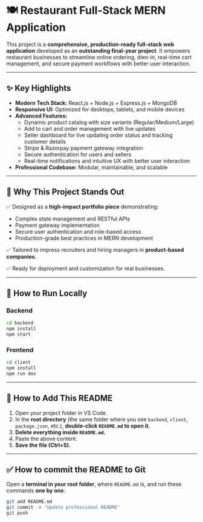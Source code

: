 # 🍽️  Restaurant Full-Stack MERN Application

This project is a **comprehensive, production-ready full-stack web application** developed as an **outstanding final-year project**. It empowers restaurant businesses to streamline online ordering, dien-in,  real-time cart management, and secure payment workflows with better user interaction.
 
---

## ✨ Key Highlights
- **Modern Tech Stack:** React.js + Node.js + Express.js + MongoDB
- **Responsive UI:** Optimized for desktops, tablets, and mobile devices 
- **Advanced Features:** 
  - Dynamic product catalog with size variants (Regular/Medium/Large)
  - Add to cart and order management with live updates
  - Seller dashboard for live updating order status and tracking customer details
  - Stripe & Razorpay payment gateway integration
  - Secure authentication for users and sellers
  - Real-time notifications and intuitive UX with better user interaction
- **Professional Codebase:** Modular, maintainable, and scalable

---

## 🎯 Why This Project Stands Out
✅ Designed as a **high-impact portfolio piece** demonstrating:
- Complex state management and RESTful APIs
- Payment gateway implementation
- Secure user authentication and role-based access
- Production-grade best practices in MERN development

✅ Tailored to impress recruiters and hiring managers in **product-based companies**.

✅ Ready for deployment and customization for real businesses.

---

## 🚀 How to Run Locally 

### Backend
```bash
cd backend
npm install
npm start
```
### Frontend
```bash
cd client
npm install
npm run dev
```
---
## 📂 How to Add This README
1. Open your project folder in VS Code. 
2. In the **root directory** (the same folder where you see `backend`, `client`, `package.json`, etc.), **double-click `README.md` to open it.**
3. **Delete everything inside `README.md`.**
4. Paste the above content. 
5. **Save the file (Ctrl+S).**

---

## ✅ **How to commit the README to Git**

Open a **terminal in your root folder**, where `README.md` is, and run these commands **one by one**:

```bash
git add README.md
git commit -m "Update professional README"
git push

